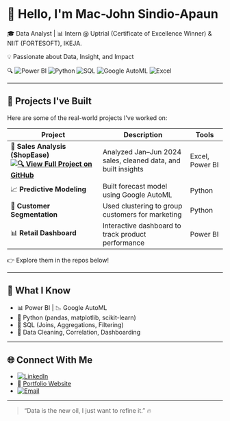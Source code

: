 # 👋 Hello, I'm Mac-John Sindio-Apaun

🎓 Data Analyst | 📊 Intern @ Uptrial (Certificate of Excellence Winner) & NIIT (FORTESOFT), IKEJA.

💡 Passionate about Data, Insight, and Impact

🔍  ![Power BI](https://img.shields.io/badge/PowerBI-F2C811?style=for-the-badge&logo=powerbi&logoColor=black)  ![Python](https://img.shields.io/badge/Python-3776AB?style=for-the-badge&logo=python&logoColor=white)  ![SQL](https://img.shields.io/badge/SQL-4479A1?style=for-the-badge&logo=postgresql&logoColor=white)  ![Google AutoML](https://img.shields.io/badge/Google%20AutoML-4285F4?style=for-the-badge&logo=google&logoColor=white)  ![Excel](https://img.shields.io/badge/Microsoft%20Excel-217346?style=for-the-badge&logo=microsoft-excel&logoColor=white)

---

## 🚀 Projects I've Built

Here are some of the real-world projects I've worked on:

| Project | Description | Tools |
|--------|-------------|-------|
| 🛒 **Sales Analysis (ShopEase) [![🔍 View Full Project on GitHub](https://img.shields.io/badge/View_Project-GitHub-blue?style=for-the-badge&logo=github)](https://github.com/Mac-John/sales_data_analysis)** | Analyzed Jan–Jun 2024 sales, cleaned data, and built insights | Excel, Power BI |
| 📈 **Predictive Modeling** | Built forecast model using Google AutoML | Python |
| 👥 **Customer Segmentation** | Used clustering to group customers for marketing | Python |
| 📊 **Retail Dashboard** | Interactive dashboard to track product performance | Power BI |

👉 Explore them in the repos below!

---

## 🧠 What I Know

- 📊 Power BI | 📉 Google AutoML
- 🐍 Python (pandas, matplotlib, scikit-learn)
- 💾 SQL (Joins, Aggregations, Filtering)
- 🧼 Data Cleaning, Correlation, Dashboarding

---

## 🌐 Connect With Me

- [![LinkedIn](https://img.shields.io/badge/LinkedIn-blue?style=for-the-badge&logo=linkedin)](https://linkedin.com/in/macjohnsindioapaun)
- 💼 [Portfolio Website](......)
- [![Email](https://img.shields.io/badge/Email-D14836?style=for-the-badge&logo=gmail&logoColor=white)](mailto:sindioapaunmacjohn@gmail.com)

---

> “Data is the new oil, I just want to refine it.” 🔥
